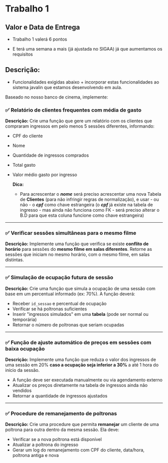 # Trabalho 1

## Valor e Data de Entrega 

* Trabalho 1 valerá 6 pontos 

* E terá uma semana a mais (já ajustada no SIGAA) já que aumentamos os requisitos

## Descrição: 

* Funcionalidades exigidas abaixo + incorporar estas funcionalidades ao sistema javalin que estamos desenvolvendo em aula.

Baseado no nosso banco de cinema, implemente:

### ✅ Relatório de clientes frequentes com média de gasto

**Descrição:**
Crie uma função que gere um relatório com os clientes que compraram ingressos em pelo menos 5 sessões diferentes, informando:

* CPF do cliente
* Nome
* Quantidade de ingressos comprados
* Total gasto
* Valor médio gasto por ingresso

  **Dica:**

  * Para acrescentar o **_nome_** será preciso acrescentar uma nova Tabela de **Clientes** (para não infringir regras de normalização), e usar - ou não - o **_cpf_** como chave estrangeira (o **_cpf_** já existe na tabela de ingresso - mas ainda não funciona como FK - será preciso alterar o B.D para que esta coluna funcione como chave estrangeira)

---

### ✅ Verificar sessões simultâneas para o mesmo filme

**Descrição:**
Implemente uma função que verifica se existe **conflito de horário** para sessões do **mesmo filme em salas diferentes**. Retorne as sessões que iniciam no mesmo horário, com o mesmo filme, em salas distintas.

---

### ✅ Simulação de ocupação futura de sessão

**Descrição:**
Crie uma função que simula a ocupação de uma sessão com base em um percentual informado (ex: 70%).
A função deverá:

* Receber `id_sessao` e percentual de ocupação
* Verificar se há poltronas suficientes
* Inserir "ingressos simulados" em uma **tabela** (pode ser normal ou temporária)
* Retornar o número de poltronas que seriam ocupadas

---

### ✅ Função de ajuste automático de preços em sessões com baixa ocupação

**Descrição:**
Implemente uma função que reduza o valor dos ingressos de uma sessão em 20% **caso a ocupação seja inferior a 30%** a até 1 hora do início da sessão.

* A função deve ser executada manualmente ou via agendamento externo
* Atualizar os preços diretamente na tabela de ingressos ainda não vendidos
* Retornar a quantidade de ingressos ajustados

---

### ✅ Procedure de remanejamento de poltronas

**Descrição:**
Crie uma procedure que permita **remanejar** um cliente de uma poltrona para outra dentro da mesma sessão.
Ela deve:

* Verificar se a nova poltrona está disponível
* Atualizar a poltrona do ingresso
* Gerar um log do remanejamento com CPF do cliente, data/hora, poltrona antiga e nova


